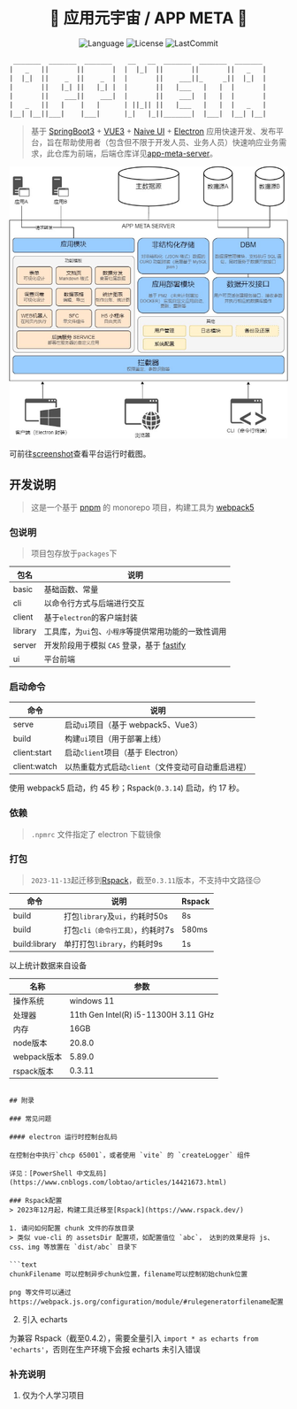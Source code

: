 <div align=center>
<h1>🎉 应用元宇宙 / APP META 🎉</h1>

![Language](https://img.shields.io/github/languages/top/0604hx/app-meta?logo=javascript&color=blue)
![License](https://img.shields.io/badge/License-MIT-green)
![LastCommit](https://img.shields.io/github/last-commit/0604hx/app-meta?color=blue&logo=github)

</div>

```text
 _______  _______  _______    __   __  _______  _______  _______ 
|   _   ||       ||       |  |  |_|  ||       ||       ||   _   |
|  |_|  ||    _  ||    _  |  |       ||    ___||_     _||  |_|  |
|       ||   |_| ||   |_| |  |       ||   |___   |   |  |       |
|       ||    ___||    ___|  |       ||    ___|  |   |  |       |
|   _   ||   |    |   |      | ||_|| ||   |___   |   |  |   _   |
|__| |__||___|    |___|      |_|   |_||_______|  |___|  |__| |__|
```

> 基于 [SpringBoot3](https://spring.io/projects/spring-boot) + [VUE3](https://cn.vuejs.org/) + [Naive UI](https://www.naiveui.com) + [Electron](https://www.electronjs.org) 应用快速开发、发布平台，旨在帮助使用者（包含但不限于开发人员、业务人员）快速响应业务需求，此仓库为前端，后端仓库详见[app-meta-server](https://github.com/0604hx/app-meta-server)。

![](docs/imgs/平台概述.jpg)

可前往[screenshot](docs/screenshots)查看平台运行时截图。

## 开发说明
> 这是一个基于 [pnpm](https://pnpm.io/) 的 monorepo 项目，构建工具为 [webpack5](https://webpack.js.org/)

### 包说明
> 项目包存放于`packages`下

包名|说明
-|-
basic|基础函数、常量
cli|以命令行方式与后端进行交互
client|基于`electron`的客户端封装
library|工具库，为`ui`包、`小程序`等提供常用功能的一致性调用
server|开发阶段用于模拟 `CAS` 登录，基于 [fastify](https://www.fastify.io/)
ui|平台前端

### 启动命令

命令|说明
-|-
serve|启动`ui`项目（基于 webpack5、Vue3）
build|构建`ui`项目（用于部署上线）
client:start|启动`client`项目（基于 Electron）
client:watch|以热重载方式启动`client`（文件变动可自动重启进程）

使用 webpack5 启动，约 45 秒；Rspack(`0.3.14`) 启动，约 17 秒。

### 依赖
> `.npmrc` 文件指定了 electron 下载镜像

### 打包
> `2023-11-13`起迁移到[Rspack](https://www.rspack.dev/)，截至`0.3.11`版本，不支持中文路径😔

命令|说明|Rspack
-|-|-
build|打包`library`及`ui`，约耗时50s|8s
build|打包`cli（命令行工具）`，约耗时7s|580ms
build:library|单打打包`library`，约耗时9s|1s

以上统计数据来自设备

名称|参数
-|-
操作系统|windows 11
处理器|11th Gen Intel(R) i5-11300H 3.11 GHz
内存|16GB
node版本|20.8.0
webpack版本|5.89.0
rspack版本|0.3.11
```

## 附录

### 常见问题

#### electron 运行时控制台乱码

在控制台中执行`chcp 65001`，或者使用 `vite` 的 `createLogger` 组件 

详见：[PowerShell 中文乱码](https://www.cnblogs.com/lobtao/articles/14421673.html)

### Rspack配置
> 2023年12月起，构建工具迁移至[Rspack](https://www.rspack.dev/)

1. 请问如何配置 chunk 文件的存放目录
> 类似 vue-cli 的 assetsDir 配置项，如配置值位 `abc`， 达到的效果是将 js、css、img 等放置在 `dist/abc` 目录下

```text
chunkFilename 可以控制异步chunk位置，filename可以控制初始chunk位置

png 等文件可以通过https://webpack.js.org/configuration/module/#rulegeneratorfilename配置
```

2. 引入 echarts

为兼容 Rspack（截至0.4.2），需要全量引入 `import * as echarts from 'echarts'`，否则在生产环境下会报 echarts 未引入错误


### 补充说明

1. 仅为个人学习项目
